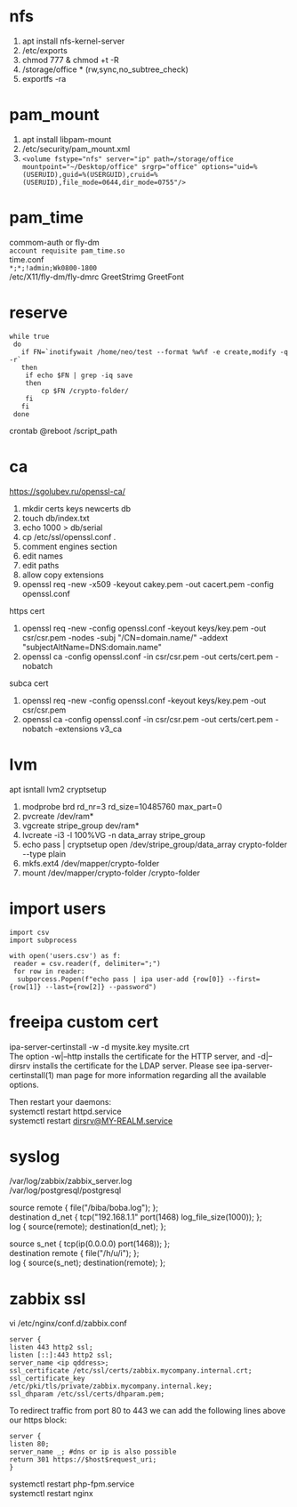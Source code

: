 # nfs
1. apt install nfs-kernel-server
2. /etc/exports
3. chmod 777 & chmod +t -R
4. /storage/office * (rw,sync,no_subtree_check)
5. exportfs -ra

# pam_mount
1. apt install libpam-mount
2. /etc/security/pam_mount.xml
3. `<volume fstype="nfs" server="ip" path=/storage/office mountpoint="~/Desktop/office" srgrp="office" options="uid=%(USERUID),guid=%(USERGUID),cruid=%(USERUID),file_mode=0644,dir_mode=0755"/>`

# pam_time
commom-auth or fly-dm  
`account requisite pam_time.so`  
time.conf  
`*;*;!admin;Wk0800-1800`  
/etc/X11/fly-dm/fly-dmrc GreetStrimg GreetFont

# reserve  
```#!/bin/bash
while true
 do
   if FN=`inotifywait /home/neo/test --format %w%f -e create,modify -q -r`
   then
    if echo $FN | grep -iq save
    then
        cp $FN /crypto-folder/
    fi
   fi
 done
```
crontab @reboot /script_path

# ca
https://sgolubev.ru/openssl-ca/  
1. mkdir certs keys newcerts db
2. touch db/index.txt
3. echo 1000 > db/serial
4. cp /etc/ssl/openssl.conf .
5. comment engines section
6. edit names
7. edit paths
8. allow copy extensions
9. openssl req -new -x509 -keyout cakey.pem -out cacert.pem -config openssl.conf

https cert
1. openssl req -new -config openssl.conf -keyout keys/key.pem -out csr/csr.pem -nodes -subj "/CN=domain.name/" -addext "subjectAltName=DNS:domain.name"
2. openssl ca -config openssl.conf -in csr/csr.pem -out certs/cert.pem -nobatch

subca cert
1. openssl req -new -config openssl.conf -keyout keys/key.pem -out csr/csr.pem
2. openssl ca -config openssl.conf -in csr/csr.pem -out certs/cert.pem -nobatch -extensions v3_ca

# lvm
apt isntall lvm2 cryptsetup
1. modprobe brd rd_nr=3 rd_size=10485760 max_part=0
2. pvcreate /dev/ram*
3. vgcreate stripe_group dev/ram*
4. lvcreate -i3 -l 100%VG -n data_array stripe_group
5. echo pass | cryptsetup open /dev/stripe_group/data_array crypto-folder --type plain
6. mkfs.ext4 /dev/mapper/crypto-folder
7. mount /dev/mapper/crypto-folder /crypto-folder

# import users
```
import csv
import subprocess

with open('users.csv') as f:
 reader = csv.reader(f, delimiter=";")
 for row in reader:
  subporcess.Popen(f"echo pass | ipa user-add {row[0]} --first={row[1]} --last={row[2]} --password")
```

# freeipa custom cert
ipa-server-certinstall -w -d mysite.key mysite.crt  
The option -w|–http installs the certificate for the HTTP server, and -d|–dirsrv installs the certificate for the LDAP server. Please see ipa-server-certinstall(1) man page for more information regarding all the available options.  

Then restart your daemons:  
systemctl restart httpd.service  
systemctl restart dirsrv@MY-REALM.service 

# syslog
/var/log/zabbix/zabbix_server.log  
/var/log/postgresql/postgresql  

source remote { file("/biba/boba.log"); };  
destination d_net { tcp("192.168.1.1" port(1468) log_file_size(1000)); };  
log { source(remote); destination(d_net); };  

source s_net { tcp(ip(0.0.0.0) port(1468)); };  
destination remote { file("/h/u/i"); };  
log { source(s_net); destination(remote); };  

# zabbix ssl
vi /etc/nginx/conf.d/zabbix.conf  
```
server {
listen 443 http2 ssl;
listen [::]:443 http2 ssl;
server_name <ip qddress>;
ssl_certificate /etc/ssl/certs/zabbix.mycompany.internal.crt;
ssl_certificate_key /etc/pki/tls/private/zabbix.mycompany.internal.key;
ssl_dhparam /etc/ssl/certs/dhparam.pem;
```
To redirect traffic from port 80 to 443 we can add the following lines above our https block:
```
server {
listen 80;
server_name _; #dns or ip is also possible
return 301 https://$host$request_uri;
}
```
systemctl restart php-fpm.service  
systemctl restart nginx  
